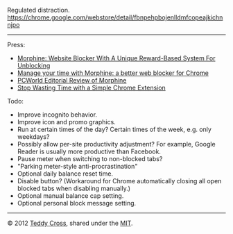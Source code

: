 Regulated distraction. https://chrome.google.com/webstore/detail/fbnpehpbojenlldmfcopeajkichnnjpo

---

Press:

* [Morphine: Website Blocker With A Unique Reward-Based System For Unblocking](http://www.addictivetips.com/web/morphine-chrome-website-blocker-with-unique-reward-based-unblocking/)
* [Manage your time with Morphine: a better web blocker for Chrome](http://www.freewaregenius.com/2012/06/20/manage-your-time-with-morphine-a-better-web-blocker-for-chrome/)
* [PCWorld Editorial Review of Morphine](http://www.pcworld.com/downloads/file/fid,232036-order,4/description.html)
* [Stop Wasting Time with a Simple Chrome Extension](http://revision3.com/tzdaily/morphine-productivity)

Todo:

* Improve incognito behavior.
* Improve icon and promo graphics.
* Run at certain times of the day? Certain times of the week, e.g. only weekdays?
* Possibly allow per-site productivity adjustment? For example, Google Reader is usually more productive than Facebook.
* Pause meter when switching to non-blocked tabs?
* "Parking meter-style anti-procrastination"
* Optional daily balance reset time.
* Disable button? (Workaround for Chrome automatically closing all open blocked tabs when disabling manually.)
* Optional manual balance cap setting.
* Optional personal block message setting.

---

© 2012 [Teddy Cross](http://tkaz.ec), shared under the [MIT](http://www.opensource.org/licenses/MIT).